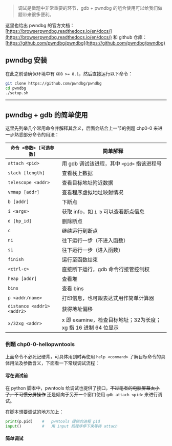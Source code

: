 
>   调试是做题中非常重要的环节，gdb + pwndbg 的组合使用可以给我们做题带来很多便利。

这里也给出 pwndbg 的官方文档：[https://browserpwndbg.readthedocs.io/en/docs/](https://browserpwndbg.readthedocs.io/en/docs/) 和 github 仓库：[https://github.com/pwndbg/pwndbg](https://github.com/pwndbg/pwndbg)

##  pwndbg 安装

在此之前请确保环境中有 `GDB >= 8.1`，然后直接运行以下命令：

```sh
git clone https://github.com/pwndbg/pwndbg
cd pwndbg
./setup.sh
```

---

## pwndbg + gdb 的简单使用

这里先列举几个常用命令并解释其含义，后面会结合上一节的例题 chp0-0 来进一步熟悉部分命令的用法：

| `命令 <参数> [可选参数]` | 简单解释 |
| -- | -- |
| `attach <pid>` | 用 gdb 调试该进程，其中 `<pid>` 指该进程号 |
| `stack [length]` | 查看栈上数据 |
| `telescope <addr>` | 查看目标地址附近数据 |
| `vmmap [addr]` | 查看程序虚拟地址映射情况 |
| `b [addr]` | 下断点 |
| `i <args>` | 获取 info，如 `i b` 可以查看断点信息 |
| `d [bp_id]` | 删除断点 |
| `c` | 继续运行到断点 |
| `ni` | 往下运行一步（不进入函数） |
| `si` | 往下运行一步（进入函数） |
| `finish` | 运行至函数结束 |
| `<ctrl-c>` | 直接断下运行，gdb 命令行接管控制权 |
| `heap [addr]` | 查看堆 |
| `bins` | 查看 bins |
| `p <addr/name>` | 打印信息，也可跟表达式用作简单计算器 |
| `distance <addr1> <addr2>` | 获得地址偏移 |
| `x/32xg <addr>` | x 即 examine，检查目标地址；32为长度；xg 指 16 进制 64 位显示 |

### 例题 chp0-0-hellopwntools

上面命令不必死记硬背，可具体用到时再使用 `help <command>` 了解目标命令的具体用法及参数含义，下面看一下常规调试流程：

#### 写在调试前

在 python 脚本中，pwntools 给调试也提供了接口，~~不过笔者的电脑屏幕太小了，不习惯分屏操作~~ 还是倾向于另开一个窗口使用 `gdb attach <pid>` 来进行调试。

在脚本想要调试的地方加上：

```python
print(p.pid)    #   pwntools 提供的进程 pid
input()         #   用 input 把程序停下来等待 attach
```

#### 简单调试


